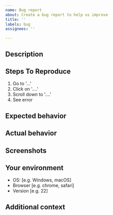```yaml
---
name: Bug report
about: Create a bug report to help us improve
title: ''
labels: bug
assignees: ''

---
```


## Description
<!--- A clear and concise description of what the bug is. -->

## Steps To Reproduce
<!--- Steps to reproduce the behavior: -->
1. Go to '...'
2. Click on '....'
3. Scroll down to '....'
4. See error

## Expected behavior
<!--- Tell us what should happen -->

## Actual behavior
<!--- Tell us what happens instead -->

## Screenshots
<!--- If applicable, add screenshots to help explain your problem. -->

## Your environment
<!--- Include as many relevant details about the environment you experienced the bug in -->

 - OS: [e.g. Windows, macOS]
 - Browser [e.g. chrome, safari]
 - Version [e.g. 22]

## Additional context
<!--- Add any other context about the problem here. -->
<!--- How has this bug affected you? What were you trying to accomplish? -->
